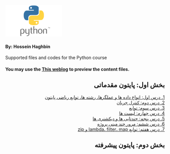<img src="images/Python-logo.png" alt="Diffrent perspective of objects." width="180" height="100" >

#### By: Hossein Haghbin

Supported files and codes for the Python course

#### You may use the [This weblog](https://haghbinh.github.io/Python-Course/) to preview the content files.
<h2 style="text-align: justify; direction:rtl">   
بخش اول: پایتون مقدماتی
</h2>

<div dir=rtl>
<a href="https://github.com/haghbinh/Python-Course/blob/master/Note%20Books/sec1_basic%20data%20types%20and%20operators.ipynb" target="_blank">
  1. درس اول: انواع داده ها و عملگرها، رشته ها، توابع ریاضی پایتون 
</a> <br>
<div dir=rtl>
<a href="https://github.com/haghbinh/Python-Course/blob/master/Note%20Books/sec2_Control%20flow.ipynb" target="_blank">
  2. درس دوم: کنترل جریان 
</a> <br> 
<div dir=rtl>
<a href="https://github.com/haghbinh/Python-Course/blob/master/Note%20Books/sec3_functions.ipynb" target="_blank">
  3. درس سوم: توابع 
</a> <br> 
<div dir=rtl>
<a href="https://github.com/haghbinh/Python-Course/blob/master/Note%20Books/sec4_lists.ipynb" target="_blank">
  4. درس چهارم: لیست ها 
</a> <br> 
<div dir=rtl>
<a href="https://github.com/haghbinh/Python-Course/blob/master/Note%20Books/sec5_tuples%20and%20dictionaries.ipynb" target="_blank">
  5. درس پنجم: چندتایی ها و دیکشنری ها 
</a> <br> 
<a href="https://github.com/haghbinh/Python-Course/blob/master/Note%20Books/Sec6_projects%20review1.ipynb" target="_blank">
6. درس  ششم: مرور چند مینی پروژه 
</a> <br> 
<a href="https://github.com/haghbinh/Python-Course/blob/master/Note%20Books/Sec6_projects%20review1.ipynb" target="_blank">
7. درس  هفتم: توابع lambda، filter، map و zip  
</a> <br> 

<h2 style="text-align: justify; direction:rtl">   
بخش دوم: پایتون پیشرفته
</h2>

